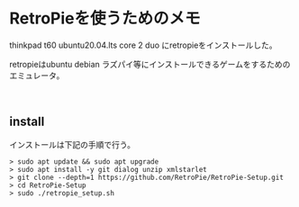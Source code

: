 # RetroPieを使うためのメモ

thinkpad t60 ubuntu20.04.lts core 2 duo にretropieをインストールした。

retropieはubuntu debian ラズパイ等にインストールできるゲームをするためのエミュレータ。

<br />

## install

インストールは下記の手順で行う。

```
> sudo apt update && sudo apt upgrade
> sudo apt install -y git dialog unzip xmlstarlet
> git clone --depth=1 https://github.com/RetroPie/RetroPie-Setup.git
> cd RetroPie-Setup
> sudo ./retropie_setup.sh
```


